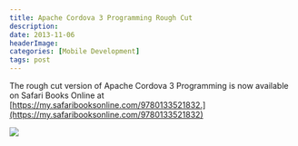 ```yaml
---
title: Apache Cordova 3 Programming Rough Cut
description: 
date: 2013-11-06
headerImage: 
categories: [Mobile Development]
tags: post
---
```


The rough cut version of Apache Cordova 3 Programming is now available on Safari Books Online at [https://my.safaribooksonline.com/9780133521832.](https://my.safaribooksonline.com/9780133521832)

[![](/images/stories/2013/acp-safari.png)](https://my.safaribooksonline.com/9780133521832)